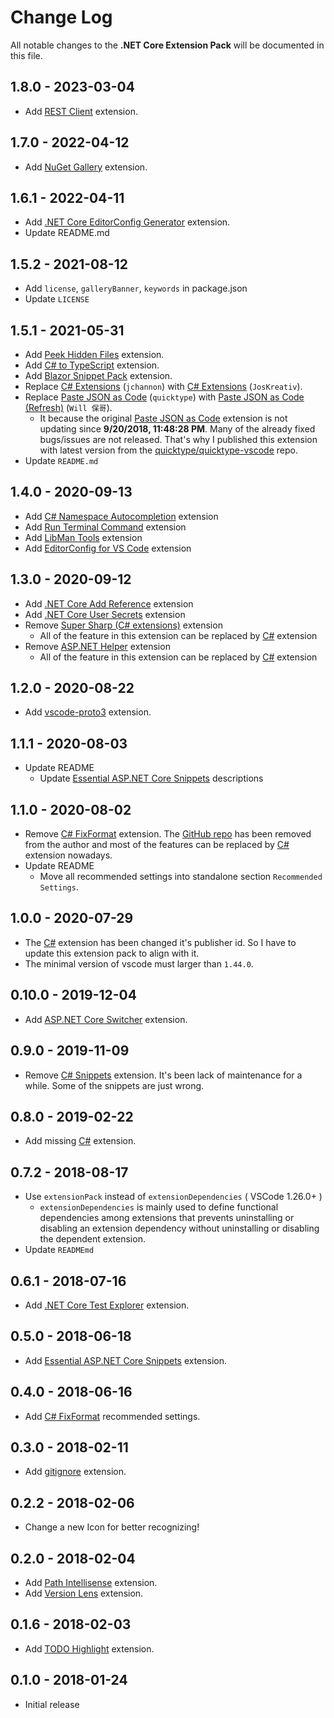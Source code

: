 # Change Log

All notable changes to the **.NET Core Extension Pack** will be documented in this file.

## 1.8.0 - 2023-03-04

* Add [REST Client](https://marketplace.visualstudio.com/items?itemName=humao.rest-client) extension.

## 1.7.0 - 2022-04-12

* Add [NuGet Gallery](https://marketplace.visualstudio.com/items?itemName=patcx.vscode-nuget-gallery) extension.

## 1.6.1 - 2022-04-11

* Add [.NET Core EditorConfig Generator](https://marketplace.visualstudio.com/items?itemName=doggy8088.netcore-editorconfiggenerator) extension.
* Update README.md

## 1.5.2 - 2021-08-12

* Add `license`, `galleryBanner`, `keywords` in package.json
* Update `LICENSE`

## 1.5.1 - 2021-05-31

* Add [Peek Hidden Files](https://marketplace.visualstudio.com/items?itemName=adrianwilczynski.toggle-hidden) extension.
* Add [C# to TypeScript](https://marketplace.visualstudio.com/items?itemName=adrianwilczynski.csharp-to-typescript) extension.
* Add [Blazor Snippet Pack](https://marketplace.visualstudio.com/items?itemName=adrianwilczynski.blazor-snippet-pack) extension.
* Replace [C# Extensions](https://marketplace.visualstudio.com/items?itemName=jchannon.csharpextensions) (`jchannon`) with [C# Extensions](https://marketplace.visualstudio.com/items?itemName=kreativ-software.csharpextensions) (`JosKreativ`).
* Replace [Paste JSON as Code](https://marketplace.visualstudio.com/items?itemName=quicktype.quicktype) (`quicktype`) with [Paste JSON as Code (Refresh)](https://marketplace.visualstudio.com/items?itemName=doggy8088.quicktype-refresh) (`Will 保哥`).
  * It because the original [Paste JSON as Code](https://marketplace.visualstudio.com/items?itemName=quicktype.quicktype) extension is not updating since **9/20/2018, 11:48:28 PM**. Many of the already fixed bugs/issues are not released. That's why I published this extension with latest version from the [quicktype/quicktype-vscode](https://github.com/quicktype/quicktype-vscode) repo.
* Update `README.md`

## 1.4.0 - 2020-09-13

* Add [C# Namespace Autocompletion](https://marketplace.visualstudio.com/items?itemName=adrianwilczynski.namespace) extension
* Add [Run Terminal Command](https://marketplace.visualstudio.com/items?itemName=adrianwilczynski.terminal-commands) extension
* Add [LibMan Tools](https://marketplace.visualstudio.com/items?itemName=adrianwilczynski.libman) extension
* Add [EditorConfig for VS Code](https://marketplace.visualstudio.com/items?itemName=EditorConfig.EditorConfig) extension

## 1.3.0 - 2020-09-12

* Add [.NET Core Add Reference](https://marketplace.visualstudio.com/items?itemName=adrianwilczynski.add-reference) extension
* Add [.NET Core User Secrets](https://marketplace.visualstudio.com/items?itemName=adrianwilczynski.user-secrets) extension
* Remove [Super Sharp (C# extensions)](https://marketplace.visualstudio.com/items?itemName=craigthomas.supersharp) extension
  * All of the feature in this extension can be replaced by [C#](https://marketplace.visualstudio.com/items?itemName=ms-dotnettools.csharp) extension
* Remove [ASP.NET Helper](https://marketplace.visualstudio.com/items?itemName=schneiderpat.aspnet-helper) extension
  * All of the feature in this extension can be replaced by [C#](https://marketplace.visualstudio.com/items?itemName=ms-dotnettools.csharp) extension

## 1.2.0 - 2020-08-22

* Add [vscode-proto3](https://marketplace.visualstudio.com/items?itemName=zxh404.vscode-proto3) extension.

## 1.1.1 - 2020-08-03

* Update README
  * Update [Essential ASP.NET Core Snippets](https://marketplace.visualstudio.com/items?itemName=doggy8088.netcore-snippets) descriptions

## 1.1.0 - 2020-08-02

* Remove [C# FixFormat](https://marketplace.visualstudio.com/items?itemName=Leopotam.csharpfixformat) extension. The [GitHub repo](https://github.com/Leopotam/vscode-csharpfixformat) has been removed from the author and most of the features can be replaced by [C#](https://marketplace.visualstudio.com/items?itemName=ms-vscode.csharp) extension nowadays.
* Update README
  * Move all recommended settings into standalone section `Recommended Settings`.

## 1.0.0 - 2020-07-29

* The [C#](https://marketplace.visualstudio.com/items?itemName=ms-dotnettools.csharp) extension has been changed it's publisher id. So I have to update this extension pack to align with it.
* The minimal version of vscode must larger than `1.44.0`.

## 0.10.0 - 2019-12-04

* Add [ASP.NET Core Switcher](https://marketplace.visualstudio.com/items?itemName=adrianwilczynski.asp-net-core-switcher) extension.

## 0.9.0 - 2019-11-09

* Remove [C# Snippets](https://marketplace.visualstudio.com/items?itemName=jorgeserrano.vscode-csharp-snippets) extension. It's been lack of maintenance for a while. Some of the snippets are just wrong.

## 0.8.0 - 2019-02-22

* Add missing [C#](https://marketplace.visualstudio.com/items?itemName=ms-vscode.csharp) extension.

## 0.7.2 - 2018-08-17

* Use `extensionPack` instead of `extensionDependencies` ( VSCode 1.26.0+ )
  * `extensionDependencies` is mainly used to define functional dependencies among extensions that prevents uninstalling or disabling an extension dependency without uninstalling or disabling the dependent extension.
* Update `READMEmd`

## 0.6.1 - 2018-07-16

* Add [.NET Core Test Explorer](https://marketplace.visualstudio.com/items?itemName=formulahendry.dotnet-test-explorer) extension.

## 0.5.0 - 2018-06-18

* Add [Essential ASP.NET Core Snippets](https://marketplace.visualstudio.com/items?itemName=doggy8088.netcore-snippets) extension.

## 0.4.0 - 2018-06-16

* Add [C# FixFormat](https://marketplace.visualstudio.com/items?itemName=Leopotam.csharpfixformat) recommended settings.

## 0.3.0 - 2018-02-11

* Add [gitignore](https://marketplace.visualstudio.com/items?itemName=codezombiech.gitignore) extension.

## 0.2.2 - 2018-02-06

* Change a new Icon for better recognizing!

## 0.2.0 - 2018-02-04

* Add [Path Intellisense](https://marketplace.visualstudio.com/items?itemName=christian-kohler.path-intellisense) extension.
* Add [Version Lens](https://marketplace.visualstudio.com/items?itemName=pflannery.vscode-versionlens) extension.

## 0.1.6 - 2018-02-03

* Add [TODO Highlight](https://marketplace.visualstudio.com/items?itemName=wayou.vscode-todo-highlight) extension.

## 0.1.0 - 2018-01-24

* Initial release
